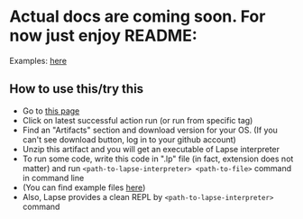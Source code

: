 # Actual docs are coming soon. For now just enjoy README:

Examples: [here](https://github.com/ProggerX/lapse-hs/blob/master/example/)

## How to use this/try this
- Go to [this page](https://github.com/ProggerX/lapse-hs/actions/workflows/build.yml)
- Click on latest successful action run (or run from specific tag)
- Find an "Artifacts" section and download version for your OS. (If you can't see download button, log in to your github account)
- Unzip this artifact and you will get an executable of Lapse interpreter
- To run some code, write this code in ".lp" file (in fact, extension does not matter) and run `<path-to-lapse-interpreter> <path-to-file>` command in command line
- (You can find example files [here](https://github.com/ProggerX/lapse-hs/blob/master/example/))
- Also, Lapse provides a clean REPL by `<path-to-lapse-interpreter>` command
